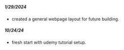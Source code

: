 ##### 1/29/2024
- created a general webpage layout for future building.
##### 10/24/24
- fresh start with udemy tutorial setup.